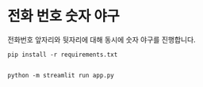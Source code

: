 # 전화 번호 숫자 야구

전화번호 앞자리와 뒷자리에 대해 동시에 숫자 야구를 진행합니다.

```
pip install -r requirements.txt


python -m streamlit run app.py
```
